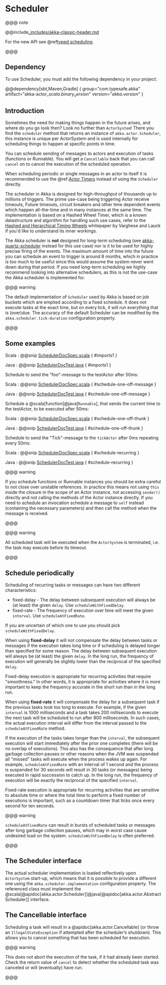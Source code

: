 # Scheduler

@@@ note

@@include[_includes/akka-classic-header.md](_includes/akka-classic-header.md)

For the new API see @ref[typed scheduling](typed/interaction-patterns.md#typed-scheduling).

@@@

## Dependency

To use Scheduler, you must add the following dependency in your project:

@@dependency[sbt,Maven,Gradle] {
  group="com.typesafe.akka"
  artifact="akka-actor_$scala.binary_version$"
  version="$akka.version$"
}

## Introduction

Sometimes the need for making things happen in the future arises, and where do
you go look then?  Look no further than `ActorSystem`! There you find the
`scheduler` method that returns an instance of
`akka.actor.Scheduler`, this instance is unique per ActorSystem and is
used internally for scheduling things to happen at specific points in time.

You can schedule sending of messages to actors and execution of tasks
(functions or Runnable).  You will get a `Cancellable` back that you can call
`cancel` on to cancel the execution of the scheduled operation.

When scheduling periodic or single messages in an actor to itself it is recommended to
use the @ref:[Actor Timers](actors.md#actors-timers) instead of using the `Scheduler`
directly.

The scheduler in Akka is designed for high-throughput of thousands up to millions 
of triggers. The prime use-case being triggering Actor receive timeouts, Future timeouts,
circuit breakers and other time dependent events which happen all-the-time and in many 
instances at the same time. The implementation is based on a Hashed Wheel Timer, which is
a known datastructure and algorithm for handling such use cases, refer to the [Hashed and Hierarchical Timing Wheels](http://www.cs.columbia.edu/~nahum/w6998/papers/sosp87-timing-wheels.pdf) 
whitepaper by Varghese and Lauck if you'd like to understand its inner workings. 

The Akka scheduler is **not** designed for long-term scheduling (see [akka-quartz-scheduler](https://github.com/enragedginger/akka-quartz-scheduler) 
instead for this use case) nor is it to be used for highly precise firing of the events.
The maximum amount of time into the future you can schedule an event to trigger is around 8 months,
which in practice is too much to be useful since this would assume the system never went down during that period.
If you need long-term scheduling we highly recommend looking into alternative schedulers, as this
is not the use-case the Akka scheduler is implemented for.

@@@ warning

The default implementation of `Scheduler` used by Akka is based on job
buckets which are emptied according to a fixed schedule.  It does not
execute tasks at the exact time, but on every tick, it will run everything
that is (over)due.  The accuracy of the default Scheduler can be modified
by the `akka.scheduler.tick-duration` configuration property.

@@@

## Some examples

Scala
:  @@snip [SchedulerDocSpec.scala](/akka-docs/src/test/scala/docs/actor/SchedulerDocSpec.scala) { #imports1 }

Java
:  @@snip [SchedulerDocTest.java](/akka-docs/src/test/java/jdocs/actor/SchedulerDocTest.java) { #imports1 }

Schedule to send the "foo"-message to the testActor after 50ms:

Scala
:  @@snip [SchedulerDocSpec.scala](/akka-docs/src/test/scala/docs/actor/SchedulerDocSpec.scala) { #schedule-one-off-message } 

Java
:  @@snip [SchedulerDocTest.java](/akka-docs/src/test/java/jdocs/actor/SchedulerDocTest.java) { #schedule-one-off-message }

Schedule a @scala[function]@java[`Runnable`], that sends the current time to the testActor, to be executed after 50ms:

Scala
:  @@snip [SchedulerDocSpec.scala](/akka-docs/src/test/scala/docs/actor/SchedulerDocSpec.scala) { #schedule-one-off-thunk }

Java
:  @@snip [SchedulerDocTest.java](/akka-docs/src/test/java/jdocs/actor/SchedulerDocTest.java) { #schedule-one-off-thunk }

Schedule to send the "Tick"-message to the `tickActor` after 0ms repeating every 50ms:

Scala
:  @@snip [SchedulerDocSpec.scala](/akka-docs/src/test/scala/docs/actor/SchedulerDocSpec.scala) { #schedule-recurring }

Java
:  @@snip [SchedulerDocTest.java](/akka-docs/src/test/java/jdocs/actor/SchedulerDocTest.java) { #schedule-recurring }

@@@ warning

If you schedule functions or Runnable instances you should be extra careful
to not close over unstable references. In practice this means not using `this`
inside the closure in the scope of an Actor instance, not accessing `sender()` directly
and not calling the methods of the Actor instance directly. If you need to
schedule an invocation schedule a message to `self` instead (containing the
necessary parameters) and then call the method when the message is received.

@@@

@@@ warning

All scheduled task will be executed when the `ActorSystem` is terminated, i.e.
the task may execute before its timeout.

@@@

## Schedule periodically

Scheduling of recurring tasks or messages can have two different characteristics:

* fixed-delay - The delay between subsequent execution will always be (at least) the given `delay`.
  Use `scheduleWithFixedDelay`.
* fixed-rate - The frequency of execution over time will meet the given `interval`. Use `scheduleAtFixedRate`.

If you are uncertain of which one to use you should pick `scheduleWithFixedDelay`.

When using **fixed-delay** it will not compensate the delay between tasks or messages if the execution takes long
time or if scheduling is delayed longer than specified for some reason. The delay between subsequent execution
will always be (at least) the given `delay`. In the long run, the frequency of execution will generally be
slightly lower than the reciprocal of the specified `delay`.

Fixed-delay execution is appropriate for recurring activities that require "smoothness." In other words,
it is appropriate for activities where it is more important to keep the frequency accurate in the short run
than in the long run.

When using **fixed-rate** it will compensate the delay for a subsequent task if the previous tasks took
too long to execute. For example, if the given `interval` is 1000 milliseconds and a task takes 200 milliseconds to
execute the next task will be scheduled to run after 800 milliseconds. In such cases, the actual execution
interval will differ from the interval passed to the `scheduleAtFixedRate` method.

If the execution of the tasks takes longer than the `interval`, the subsequent execution will start immediately
after the prior one completes (there will be no overlap of executions). This also has the consequence that after
long garbage collection pauses or other reasons when the JVM was suspended all "missed" tasks will execute
when the process wakes up again. For example, `scheduleAtFixedRate` with an interval of 1 second and the process
is suspended for 30 seconds will result in 30 tasks (or messages) being executed in rapid succession to catch up.
In the long run, the frequency of execution will be exactly the reciprocal of the specified `interval`.

Fixed-rate execution is appropriate for recurring activities that are sensitive to absolute time
or where the total time to perform a fixed number of executions is important, such as a countdown
timer that ticks once every second for ten seconds.

@@@ warning

`scheduleAtFixedRate` can result in bursts of scheduled tasks or messages after long garbage collection pauses,
which may in worst case cause undesired load on the system. `scheduleWithFixedDelay` is often preferred.

@@@


## The Scheduler interface

The actual scheduler implementation is loaded reflectively upon
`ActorSystem` start-up, which means that it is possible to provide a
different one using the `akka.scheduler.implementation` configuration
property. The referenced class must implement the @scala[@apidoc[akka.actor.Scheduler]]@java[@apidoc[akka.actor.AbstractScheduler]]
interface.

## The Cancellable interface

Scheduling a task will result in a @apidoc[akka.actor.Cancellable] (or throw an
`IllegalStateException` if attempted after the scheduler’s shutdown).
This allows you to cancel something that has been scheduled for execution.

@@@ warning

This does not abort the execution of the task, if it had already been
started.  Check the return value of `cancel` to detect whether the
scheduled task was canceled or will (eventually) have run.

@@@

